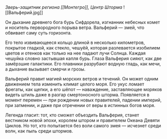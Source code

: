 *Зверь-защитник региона [[Монтегро]], Центр Шторма* 
![[Вальферий.jpg]]

Он дыхание древнего бога бурь Сифдорела, изгнанник небесных комет и носитель первородного порыва ветра. Вальферий — змей, что обвивает саму суть горизонта.

Его тело извивающееся кольцо длиной в несколько километров, покрытое гладкой, как стекло, чешуёй, которая разлевается изобилием цветов и отенков как только на нее падают лучи Солнца. Каждая чешуйка словно застывшая капля бурь. Глаза Вальферия сияют, как две замёрзшие галактики. Его плавники разрубают водную гладь, как мечи, а дыхание вызывает смерчи и грозы.

Вальферий правит магией морских ветров и течений. Он может одним движением тела изменить климат целого моря. Его укус ломает фрегаты, как щепки, а его шёпот — наваждение, заставляющее моряков видеть штиль даже в разгар смертоносного шторма. Появляется в момент перемен — при рождении новых правителей, падении империй, при затмении, и даже при отречении от веры в истинных богов моря. 

Легенда гласит: тот, кто сможет объездить Вальферия, станет вестником новой эпохи, королем штором и правителем Океана Девяти Циклов. Но тот, кто попытается без воли самого змея — исчезнет среди волн, как пыль среди штормов.
